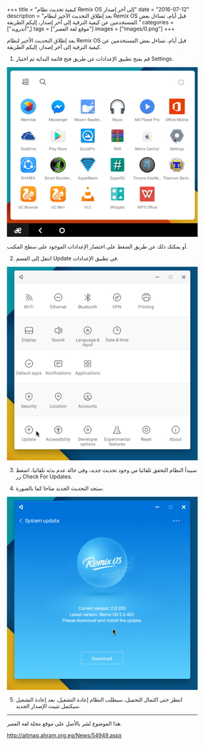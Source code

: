 +++
title = "كيفية تحديث نظام Remix OS إلى آخر إصدار"
date = "2016-07-12"
description = "بعد إطلاق التحديث الأخير لنظام Remix OS قبل أيام، تساءل بعض المستخدمين عن كيفية الترقية إلى آخر إصدار، إليكم الطريقة."
categories = ["أندرويد",]
tags = ["موقع لغة العصر"]
images = ["images/0.png"]
+++

بعد إطلاق التحديث الأخير لنظام Remix OS قبل أيام، تساءل بعض المستخدمين عن كيفية الترقية إلى آخر إصدار، إليكم الطريقة.

1. قم بفتح تطبيق الإعدادات عن طريق فتح قائمة البداية ثم اختيار Settings.

![1](images/1.png)

أو يمكنك ذلك عن طريق الضغط على اختصار الإعدادات الموجود على سطح المكتب.

2. انتقل إلى القسم Update في تطبيق الإعدادات.

![2](images/2.png)

3. سيبدأ النظام التحقق تلقائيا من وجود تحديث جديد، وفى حالة عدم بدئه تلقائيا، اضغط زر Check For Updates.

4. ستجد التحديث الجديد متاحا كما بالصورة.

![3](images/3.png)

5. انتظر حتى اكتمال التحميل، سيطلب النظام إعادة التشغيل، بعد إعادة التشغيل سيكتمل تثبيت الإصدار الجديد.

---
هذا الموضوع نٌشر باﻷصل على موقع مجلة لغة العصر.

http://aitmag.ahram.org.eg/News/54949.aspx